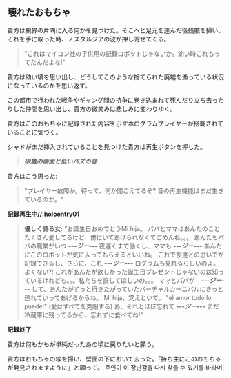 ## 壊れたおもちゃ

貴方は視界の片隅に入る何かを見つけた。そこへと足元を運んだ後残骸を掃い、それを手に取った時、ノスタルジアの波が押し寄せてくる。

> "これはマイコン社の子供用の記録ロボットじゃないか。幼い時これもってたんだよな!"

貴方は幼い頃を思い出し、どうしてこのような捨てられた廃墟を漁っている状況になっているのかを思い返す。

この都市で行われた戦争やギャング間の抗争に巻き込まれて死んだり立ち去ったりした仲間を思い出し、貴方の微笑みは悲しみに変わりゆく。

貴方はこのおもちゃに記録された内容を示すホログラムプレイヤーが搭載されていることに気づく。

シャドがまだ挿入されていることを見つけた貴方は再生ボタンを押した。

> ***砂嵐の画面と低いバズの音***

貴方はこう思った:

> "プレイヤー故障か。待って、何か聞こえてるぞ? 音の再生機能はまだ生きているのか。"

**記録再生中//:holoentry01**

> **優しく語る女:** "お誕生日おめでとうMi hija。 パパとママはあんたのことたくさん愛してるけど、傍にいてあげられなくてごめんね。。。 あんたもパパの職業がいつ ***---ジー---*** 夜遅くまで働くし、ママも ***---ジー---***
> あんたにこのロボットが気に入ってもらえるといいね。 これで友達との思いでが記録できるし、さらに、これ ***---ジー---*** ログラムも見れるらしいのよ。よくない?!
> これがあんたが欲しかった誕生日プレゼントじゃないのは知っているけれども。。。私たちを許してほしいの。。。 ママとパパが　***---ジー---*** して、あんたがずっと行きたがっていたバーチャルカーニバルにきっと連れていってあげるからね。
> Mi hija、覚えといて。 "el amor todo lo puede!" (愛はすべてを克服する)
> あ、それとほぼ忘れて ***---ジー---***  まだ冷蔵庫に残ってるから、忘れずに食べてね!"

**記録終了**

貴方は何もかもが単純だったあの頃に戻りたいと願う。

貴方はおもちゃの埃を掃い、壁面の下において去った。「持ち主にこのおもちゃが発見されますように」と願って。 주인이 이 장난감을 다시 찾을 수 있기를 바라며.
